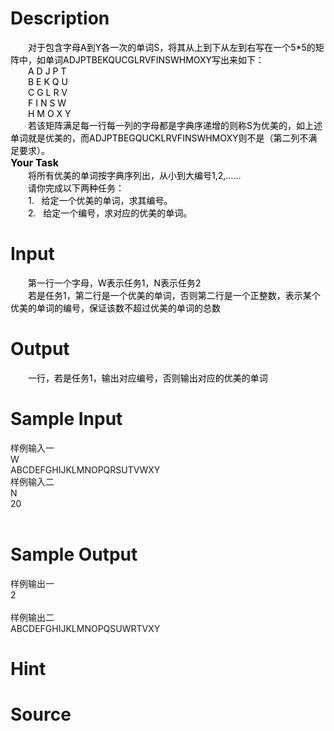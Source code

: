 
# Description

<div class="content"><div style="text-indent: 21pt" align="left"><span style="color: black">对于包含字母A到Y各一次的单词S，将其从上到下从左到右写在一个5*5的矩阵中，如单词ADJPTBEKQUCGLRVFINSWHMOXY写出来如下：</span></div>
<div style="text-indent: 21pt" align="left"><span style="color: black">A D J P T</span></div>
<div style="text-indent: 21pt" align="left"><span style="color: black">B E K Q U</span></div>
<div style="text-indent: 21pt" align="left"><span style="color: black">C G L R V</span></div>
<div style="text-indent: 21pt" align="left"><span style="color: black">F I N S W</span></div>
<div style="text-indent: 21pt" align="left"><span style="color: black">H M O X Y</span></div>
<div style="text-indent: 21pt" align="left"><span style="color: black">若该矩阵满足每一行每一列的字母都是字典序递增的则称S为优美的，如上述单词就是优美的，而ADJPTBEGQUCKLRVFINSWHMOXY则不是（第二列不满足要求）。</span></div>
<div align="left"><b><span style="font-size: 12pt; color: black">Your Task</span></b></div>
<div style="text-indent: 21pt" align="left"><span style="color: black">将所有优美的单词按字典序列出，从小到大编号1,2,……</span></div>
<div style="text-indent: 21pt" align="left"><span style="color: black">请你完成以下两种任务：</span></div>
<div style="margin: 0cm 0cm 0pt 39pt; text-indent: -18pt" align="left"><span style="color: black">1.<span style="font: 7pt &#39;Times New Roman&#39;">     </span></span><span style="color: black">给定一个优美的单词，求其编号。</span></div>
<div style="margin: 0cm 0cm 0pt 39pt; text-indent: -18pt" align="left"><span style="color: black">2.<span style="font: 7pt &#39;Times New Roman&#39;">     </span></span><span style="color: black">给定一个编号，求对应的优美的单词。</span></div></div>

# Input

<div class="content"><div style="text-indent: 21pt" align="left"><span style="color: black">第一行一个字母，W表示任务1，N表示任务2</span></div>
<div style="text-indent: 21pt" align="left"><span style="color: black">若是任务1，第二行是一个优美的单词，否则第二行是一个正整数，表示某个优美的单词的编号，保证该数不超过优美的单词的总数</span></div></div>

# Output

<div class="content"><div style="text-indent: 21pt" align="left"><span style="color: black">一行，若是任务1，输出对应编号，否则输出对应的优美的单词</span></div>
<p></p></div>

# Sample Input

<div class="content"><span class="sampledata">样例输入一<br/>
W<br/>
ABCDEFGHIJKLMNOPQRSUTVWXY<br/>
样例输入二<br/>
N<br/>
20<br/>
<br/>
</span></div>

# Sample Output

<div class="content"><span class="sampledata">样例输出一<br/>
2<br/>
<br/>
样例输出二<br/>
ABCDEFGHIJKLMNOPQSUWRTVXY</span></div>

# Hint

<div class="content"><p></p></div>

# Source

<div class="content"><p><a href="problemset.php?search="></a></p></div>

